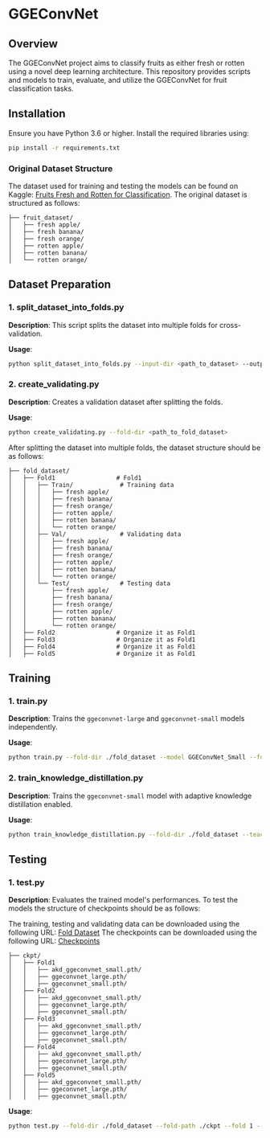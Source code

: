# GGEConvNet

## Overview

The GGEConvNet project aims to classify fruits as either fresh or rotten using a novel deep learning architecture. This repository provides scripts and models to train, evaluate, and utilize the GGEConvNet for fruit classification tasks.

## Installation

Ensure you have Python 3.6 or higher. Install the required libraries using:

```bash
pip install -r requirements.txt
```

### Original Dataset Structure

The dataset used for training and testing the models can be found on Kaggle: [Fruits Fresh and Rotten for Classification](https://www.kaggle.com/datasets/sriramr/fruits-fresh-and-rotten-for-classification). 
The original dataset is structured as follows:

```plaintext
├── fruit_dataset/
│   ├── fresh apple/        
│   ├── fresh banana/       
│   ├── fresh orange/
│   ├── rotten apple/
│   ├── rotten banana/
│   └── rotten orange/
```

## Dataset Preparation

### 1. split_dataset_into_folds.py

**Description**: This script splits the dataset into multiple folds for cross-validation.

**Usage**: 
```bash
python split_dataset_into_folds.py --input-dir <path_to_dataset> --output-dir <output_directory>
```
### 2. create_validating.py

**Description**: Creates a validation dataset after splitting the folds.

**Usage**: 
```bash
python create_validating.py --fold-dir <path_to_fold_dataset>
```
After splitting the dataset into multiple folds, the dataset structure should be as follows:

```plaintext
├── fold_dataset/
│   ├── Fold1                 # Fold1
│   │   ├── Train/             # Training data
│   │   │   ├── fresh apple/        
│   │   │   ├── fresh banana/       
│   │   │   ├── fresh orange/
│   │   │   ├── rotten apple/
│   │   │   ├── rotten banana/
│   │   │   └── rotten orange/
│   │   ├── Val/               # Validating data
│   │   │   ├── fresh apple/        
│   │   │   ├── fresh banana/       
│   │   │   ├── fresh orange/
│   │   │   ├── rotten apple/
│   │   │   ├── rotten banana/
│   │   │   └── rotten orange/  
│   │   └── Test/              # Testing data
│   │       ├── fresh apple/        
│   │       ├── fresh banana/       
│   │       ├── fresh orange/
│   │       ├── rotten apple/
│   │       ├── rotten banana/
│   │       └── rotten orange/      
│   ├── Fold2                 # Organize it as Fold1
│   ├── Fold3                 # Organize it as Fold1
│   ├── Fold4                 # Organize it as Fold1
│   ├── Fold5                 # Organize it as Fold1
```

## Training

### 1. train.py

**Description**: Trains the `ggeconvnet-large` and `ggeconvnet-small` models independently.

**Usage**: 
```bash
python train.py --fold-dir ./fold_dataset --model GGEConvNet_Small --fold 1 --num-epochs 100 --batch-size 16 --learning-rate 0.001 --output-dir ./ckpt --num-folds 5
```

### 2. train_knowledge_distillation.py

**Description**: Trains the `ggeconvnet-small` model with adaptive knowledge distillation enabled.

**Usage**: 
```bash
python train_knowledge_distillation.py --fold-dir ./fold_dataset --teacher-model-path ./ckpt/Fold1/GGEConvNet_Large/Epoch99_GGEConvNet_Large_0.9000.pth --fold 1 --num-epochs 100 --batch-size 16 --learning-rate 0.001 --output-dir ./ckpt --num-folds 5
```

## Testing

### 1. test.py

**Description**: Evaluates the trained model's performances. To test the models the structure of checkpoints should be as follows: 

The training, testing and validating data can be downloaded using the following URL: [Fold Dataset](https://drive.google.com/file/d/1KPtA88ITmXXn26jYl8xnIt-QN8ySzJt4/view?usp=sharing)
The checkpoints can be downloaded using the following URL: [Checkpoints](https://drive.google.com/file/d/1SppjdjHgpbh7dBBSZY_Ur5gHQaHbOGyf/view?usp=sharing)

```plaintext
├── ckpt/
│   ├── Fold1                 
│   │   ├── akd_ggeconvnet_small.pth/        
│   │   ├── ggeconvnet_large.pth/       
│   │   ├── ggeconvnet_small.pth/
│   ├── Fold2
│   │   ├── akd_ggeconvnet_small.pth/        
│   │   ├── ggeconvnet_large.pth/       
│   │   ├── ggeconvnet_small.pth/                 
│   ├── Fold3
│   │   ├── akd_ggeconvnet_small.pth/        
│   │   ├── ggeconvnet_large.pth/       
│   │   ├── ggeconvnet_small.pth/                 
│   ├── Fold4
│   │   ├── akd_ggeconvnet_small.pth/        
│   │   ├── ggeconvnet_large.pth/       
│   │   ├── ggeconvnet_small.pth/                 
│   ├── Fold5
│   │   ├── akd_ggeconvnet_small.pth/        
│   │   ├── ggeconvnet_large.pth/       
│   │   ├── ggeconvnet_small.pth/                 
```

**Usage**: 
```bash
python test.py --fold-dir ./fold_dataset --fold-path ./ckpt --fold 1 --batch-size 16 --metrics --roc --cm
```


